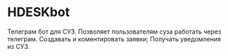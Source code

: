 # HDESKbot
 Телеграм бот для СУЗ. Позволяет пользователям суза работать через телеграм. Создавать и коментировать заявки; Получать уведомления из СУЗ.
